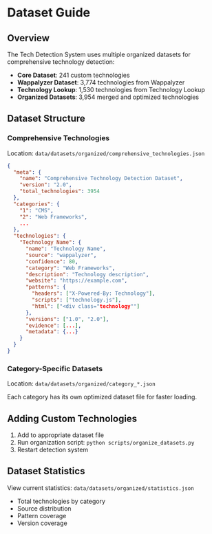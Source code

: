 # Dataset Guide

## Overview

The Tech Detection System uses multiple organized datasets for comprehensive technology detection:

- **Core Dataset**: 241 custom technologies
- **Wappalyzer Dataset**: 3,774 technologies from Wappalyzer
- **Technology Lookup**: 1,530 technologies from Technology Lookup
- **Organized Datasets**: 3,954 merged and optimized technologies

## Dataset Structure

### Comprehensive Technologies

Location: `data/datasets/organized/comprehensive_technologies.json`

```json
{
  "meta": {
    "name": "Comprehensive Technology Detection Dataset",
    "version": "2.0",
    "total_technologies": 3954
  },
  "categories": {
    "1": "CMS",
    "2": "Web Frameworks",
    ...
  },
  "technologies": {
    "Technology Name": {
      "name": "Technology Name",
      "source": "wappalyzer",
      "confidence": 80,
      "category": "Web Frameworks",
      "description": "Technology description",
      "website": "https://example.com",
      "patterns": {
        "headers": ["X-Powered-By: Technology"],
        "scripts": ["technology.js"],
        "html": ["<div class="technology""]
      },
      "versions": ["1.0", "2.0"],
      "evidence": [...],
      "metadata": {...}
    }
  }
}
```

### Category-Specific Datasets

Location: `data/datasets/organized/category_*.json`

Each category has its own optimized dataset file for faster loading.

## Adding Custom Technologies

1. Add to appropriate dataset file
2. Run organization script: `python scripts/organize_datasets.py`
3. Restart detection system

## Dataset Statistics

View current statistics: `data/datasets/organized/statistics.json`

- Total technologies by category
- Source distribution
- Pattern coverage
- Version coverage
